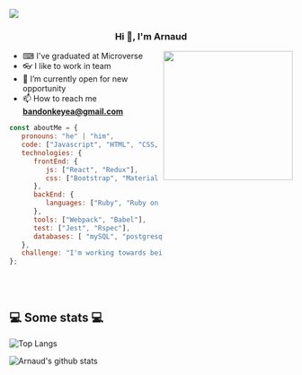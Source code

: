 ![](https://img.shields.io/badge/Microverse-blueviolet)
<h3 align="center">Hi 👋, I'm Arnaud</h3>

<img align='right' src="https://media.giphy.com/media/M9gbBd9nbDrOTu1Mqx/giphy.gif" width="230">

- ⌨ I've graduated at Microverse
- 👓 I like to work in team
- 🌱 I’m currently open for new opportunity
- 📫 How to reach me **bandonkeyea@gmail.com**



```javascript
const aboutMe = {
   pronouns: "he" | "him",
   code: ["Javascript", "HTML", "CSS, "Ruby"],
   technologies: {
      frontEnd: {
         js: ["React", "Redux"],
         css: ["Bootstrap", "Material Design", "Semantic UI"]
      },
      backEnd: {
         languages: ["Ruby", "Ruby on rails"]
      },
      tools: ["Webpack", "Babel"],
      test: ["Jest", "Rspec"],
      databases: [ "mySQL", "postgresql"],
   },
   challenge: "I'm working towards being able to run a marathon.",
};
```
</br></br>
<h2>💻 Some stats 💻</h2>

![Top Langs](https://github-readme-stats.vercel.app/api/top-langs/?username=ArnaudBand&layout=compact&theme=vision-friendly-dark)

![Arnaud's github stats](https://github-readme-stats.vercel.app/api?username=ArnaudBand&show_icons=true&title_color=fff&icon_color=79ff97&text_color=9f9f9f&bg_color=151515)
